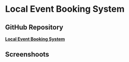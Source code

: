 # Local Event Booking System

## GitHub Repository

[**Local Event Booking System**](https://github.com/mebmrauf/Local-Event-Booking-System)

## Screenshoots
